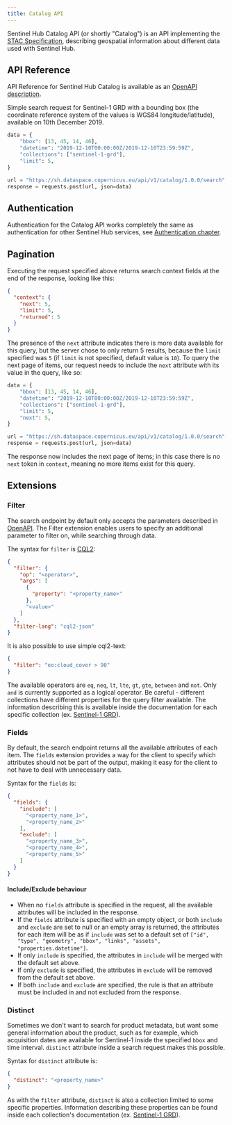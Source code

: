 ```yaml
---
title: Catalog API
---
```


Sentinel Hub Catalog API (or shortly \"Catalog\") is an API implementing
the [STAC Specification](https://stacspec.org/), describing geospatial
information about different data used with Sentinel Hub.

## API Reference

API Reference for Sentinel Hub Catalog is available as an [OpenAPI
description](https://docs.sentinel-hub.com/api/latest/reference/#tag/catalog_core).

Simple search request for Sentinel-1 GRD with a bounding box (the
coordinate reference system of the values is WGS84 longitude/latitude),
available on 10th December 2019.

``` python
data = {
    "bbox": [13, 45, 14, 46],
    "datetime": "2019-12-10T00:00:00Z/2019-12-10T23:59:59Z",
    "collections": ["sentinel-1-grd"],
    "limit": 5,
}

url = "https://sh.dataspace.copernicus.eu/api/v1/catalog/1.0.0/search"
response = requests.post(url, json=data)
```

## Authentication

Authentication for the Catalog API works completely the same as
authentication for other Sentinel Hub services, see [Authentication
chapter](/APIs/SentinelHub/Overview/Authentication.md).

## Pagination

Executing the request specified above returns search context fields at
the end of the response, looking like this:

``` json
{
  "context": {
    "next": 5,
    "limit": 5,
    "returned": 5
  }
}
```

The presence of the `next` attribute indicates there is more data
available for this query, but the server chose to only return 5 results,
because the `limit` specified was `5` (if `limit` is not specified,
default value is `10`). To query the next page of items, our request
needs to include the `next` attribute with its value in the query, like
so:

``` python
data = {
    "bbox": [13, 45, 14, 46],
    "datetime": "2019-12-10T00:00:00Z/2019-12-10T23:59:59Z",
    "collections": ["sentinel-1-grd"],
    "limit": 5,
    "next": 5,
}

url = "https://sh.dataspace.copernicus.eu/api/v1/catalog/1.0.0/search"
response = requests.post(url, json=data)
```

The response now includes the next page of items; in this case there is
no `next` token in `context`, meaning no more items exist for this
query.

## Extensions

### Filter

The search endpoint by default only accepts the parameters described in
[OpenAPI](https://docs.sentinel-hub.com/api/latest/reference/#tag/catalog_item_search/operation/postCatalogItemSearch).
The Filter extension enables users to specify an additional parameter to
filter on, while searching through data.

The syntax for `filter` is
[CQL2](https://docs.ogc.org/DRAFTS/21-065.html):

``` json
{
  "filter": {
    "op": "<operator>",
    "args": [
      {
        "property": "<property_name>"
      },
      "<value>"
    ]
  },
  "filter-lang": "cql2-json"
}
```

It is also possible to use simple cql2-text:

``` json
{
  "filter": "eo:cloud_cover > 90"
}
```

The available operators are `eq`, `neq`, `lt`, `lte`, `gt`, `gte`,
`between` and `not`. Only `and` is currently supported as a logical
operator. Be careful - different collections have different properties
for the query filter available. The information describing this is
available inside the documentation for each specific collection (ex.
[Sentinel-1 GRD](/Data/Sentinel1.md#filter-extension)).

### Fields

By default, the search endpoint returns all the available attributes of
each item. The `fields` extension provides a way for the client to
specify which attributes should not be part of the output, making it
easy for the client to not have to deal with unnecessary data.

Syntax for the `fields` is:

``` json
{
  "fields": {
    "include": [
      "<property_name_1>",
      "<property_name_2>"
    ],
    "exclude": [
      "<property_name_3>",
      "<property_name_4>",
      "<property_name_5>"
    ]
  }
}
```

#### Include/Exclude behaviour

-   When no `fields` attribute is specified in the request, all the
    available attributes will be included in the response.
-   If the `fields` attribute is specified with an empty object, or both
    `include` and `exclude` are set to null or an empty array is
    returned, the attributes for each item will be as if `include` was
    set to a default set of
    `["id", "type", "geometry", "bbox", "links", "assets", "properties.datetime"]`.
-   If only `include` is specified, the attributes in `include` will be
    merged with the default set above.
-   If only `exclude` is specified, the attributes in `exclude` will be
    removed from the default set above.
-   If both `include` and `exclude` are specified, the rule is that an
    attribute must be included in and not excluded from the response.

### Distinct

Sometimes we don\'t want to search for product metadata, but want some
general information about the product, such as for example, which
acquisition dates are available for Sentinel-1 inside the specified
`bbox` and time interval. `distinct` attribute inside a search request
makes this possible.

Syntax for `distinct` attribute is:

``` json
{
  "distinct": "<property_name>"
}
```

As with the `filter` attribute, `distinct` is also a collection limited
to some specific properties. Information describing these properties can
be found inside each collection\'s documentation (ex. [Sentinel-1
GRD](/Data/Sentinel1.md#distinct-extension)).
